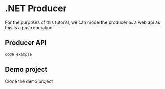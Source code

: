 # .NET Producer
For the purposes of this tutorial, we can model the producer as a web api as this is a push operation.

## Producer API
``` c#
code example
```

## Demo project
Clone the demo project